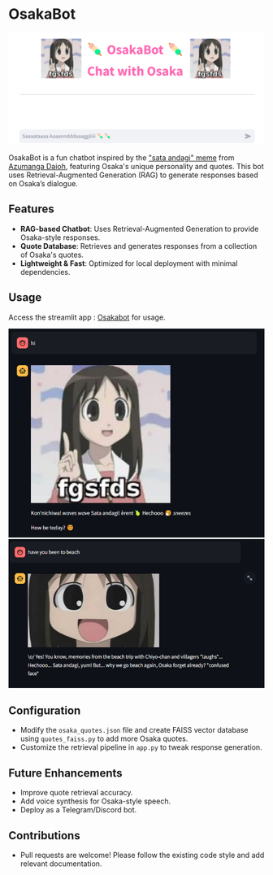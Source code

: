 # OsakaBot

![OsakaBot](https://github.com/coderkage/OsakaBot/blob/main/img/Screenshot%202025-03-10%20025014.png)

OsakaBot is a fun chatbot inspired by the ["sata andagi" meme](https://youtu.be/QEarTWhsL44?si=EwMIVKLeo_kaIAvb) from [Azumanga Daioh](https://www.imdb.com/title/tt0339955/), featuring Osaka's unique personality and quotes. This bot uses Retrieval-Augmented Generation (RAG) to generate responses based on Osaka’s dialogue.

## Features
- **RAG-based Chatbot**: Uses Retrieval-Augmented Generation to provide Osaka-style responses.
- **Quote Database**: Retrieves and generates responses from a collection of Osaka's quotes.
- **Lightweight & Fast**: Optimized for local deployment with minimal dependencies.

## Usage

Access the streamlit app : [Osakabot](https://osakabot.streamlit.app/) for usage.

![OsakaBot](https://github.com/coderkage/OsakaBot/blob/main/img/Screenshot%202025-03-08%20020942.png)
![OsakaBot](https://github.com/coderkage/OsakaBot/blob/main/img/Screenshot%202025-03-08%20022059.png)

## Configuration
- Modify the `osaka_quotes.json` file and create FAISS vector database using `quotes_faiss.py` to add more Osaka quotes.
- Customize the retrieval pipeline in `app.py` to tweak response generation.

## Future Enhancements
- Improve quote retrieval accuracy.
- Add voice synthesis for Osaka-style speech.
- Deploy as a Telegram/Discord bot.

## Contributions
- Pull requests are welcome! Please follow the existing code style and add relevant documentation.

